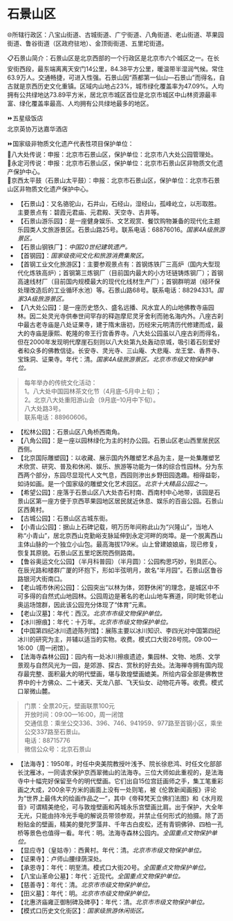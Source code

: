 # 石景山区  
🌐所辖行政区：八宝山街道、古城街道、广宁街道、八角街道、老山街道、苹果园街道、鲁谷街道（区政府驻地）、金顶街街道、五里坨街道。  

📋石景山简介：石景山区是北京西部的一个行政区是北京市六个城区之一。在长安街西段，最东端离离天安门14公里，84.38平方公里，暖温带半湿润气候。常住63.9万人。交通畅捷，可进入性强。石景山因“燕都第一仙山—石景山”而得名，自古就是京西历史文化重镇。区域内山地占23%，城市绿化覆盖率为47.09%。人均拥有公共绿地达73.89平方米，居北京市城区首位是北京市城区中山林资源最丰富、绿化覆盖率最高、人均拥有公共绿地最多的地区。  

⏩五星级饭店  
北京英协万达嘉华酒店  

⏩国家级非物质文化遗产代表性项目保护单位：  
🔸八大处传说：申报：北京市石景山区，保护单位：北京市八大处公园管理处。  
🔸永定河传说：申报：北京市石景山区，保护单位：北京市石景山区非物质文化遗产保护中心。  
🔸京西太平鼓（石景山太平鼓）：申报：北京市石景山区，保护单位：北京市石景山区非物质文化遗产保护中心。  

* 【石景山】：又名骆驼山，石井山，石经山，湿经山，孤峰屹立，以形取胜。主要景点有：碧霞元君庙、元君殿、天空寺、古井等。  
* 【石景山游乐园】：是一座健身娱乐、文艺观赏、餐饮购物兼备的现代化主题乐园类人文旅游景区。石景山路25号。联系电话：68876016。*国家4A级旅游景区。*  
* 【石景山钢铁厂】：*中国20世纪建筑遗产。*  
* 【首钢园】：*国家级夜间文化和旅游消费集聚区。*  
* 【首钢工业文化旅游区】：主要参观景点有：首钢炼铁厂三高炉（国内大型现代化炼铁高炉）；首钢第三炼钢厂（目前国内最大的小方坯链铸炼钢厂）；首钢高速线材厂（目前国内规模最大的现代化线材生产厂）；首钢群明湖（经环保处理改造后的工业循环水池）等。石景山路68号。联系电话：88294331。*国家3A级旅游景区。*  
* 【八大处公园】：是一座历史悠久、盛名远播、风水宜人的山地佛教寺庙园林。因二处灵光寺供奉世间罕存的释迦摩尼灵牙舍利而驰名海内外。八座古刹中最古老寺庙是八处证果寺，建于隋末唐初，历经宋元明清历代修建而成，最大的寺庙是康熙、乾隆的帝王行宫香界寺。八大处公园虽以八座古刹而得名，但在2000年发现明代摩崖石刻则以八大处第九处轰动京城，吸引着石刻爱好者和众多的佛教信徒。长安寺、灵光寺、三山庵、大悲庵、龙王堂、香界寺、宝珠洞、证果寺。年代：清。*国家4A级旅游景区。北京市市级文物保护单位。*  
> 每年举办的传统文化活动：  
> 1。八大处中国园林茶文化节（4月底–5月中上旬）；  
> 2。北京八大处重阳游山会（9月底–10月中下旬）。  
> 八大处路3号。  
> 联系电话：88960606。  
* 【松林公园】：石景山区八角桥西南角。  
* 【八角公园】：是一座以园林绿化为主的村办公园。石景山区老山西里居民区西侧。  
* 【北京国际雕塑园】：以收藏、展示国内外雕塑艺术品为主，是一处集雕塑艺术欣赏、研究、普及和休闲、娱乐、旅游等功能为一体的综合性园林。分为东西两个部分，东园尽显现代人文气息，西园则渗出乡野田园逸趣。相得益彰，如诗如画。是一个国家级的雕塑文化艺术园区。*北京十大精品公园之一。*  
* 【希望公园】：座落于石景山区八大处杏石村南、西南村中心地带，该园是石景山区第一座方便于京西苹果园地区居民就近休息、娱乐的百亩公园。石景山区西黄村。  
* 【古城公园】：石景山区古城东街。  
* 【小青山公园】：据山上石碑记载，明万历年间称此山为“兴隆山”，当地人称“小青山”，居北京西山克勤峪支脉延伸到永定河畔的岗埠。是一个脱离西山主体山脉的一个独立小山包。最高海拔179米。山上曾建娘娘庙，现已修复，恢复其原貌。石景山区五里坨医院西侧路南。  
* 【鲁谷奥运文化公园】（半月科普园）（半月圆）：公园构思巧妙，别具匠心。在辰光路和楼群广厦的环抱下，形如半弦明月，故名“半月园”。石景山区鲁谷路银河大街南口。  
* 【老山城市休闲公园】：公园突出“以林为体，郊野休闲”的理念，是城区中不可多得的自然式山地园林。公园周边是著名的老山山地车赛道，同时毗邻老山奥运场馆群，因此该公园充分体现了“体育”元素。  
* 【老山汉墓】：年代：西汉。*北京市市级文物保护单位。*  
* 【冰川擦痕】：年代：十万年。*北京市市级文物保护单位。*  
* 【中国第四纪冰川遗迹陈列馆】：展陈主要以冰川知识、李四光对中国第四纪冰川的研究为主，并辅以适当的实物。收费。模式口大街28号院。09:00—16:00（周一闭馆）。  
* 【法海寺森林公园】：园内有一处冰川擦痕遗迹，集园林、文物、地质、文学景观与自然风光为一园，是郊游、探古、赏秋的好去处。法海禅寺拥有国内现存最完整、面积最大的明代壁画，堪与敦煌壁画媲美。所绘内容全部是佛教世界中的十方佛众、二十诸天、天龙八部、飞天仙女、动物花卉等。收费。模式口翠微山麓。  
> 门票：全票20元，壁画联票100元  
> 开放时间：09:00—16:00，周一闭馆  
> 交通信息：乘坐公交336、396、746、941959、977路至首钢小区，乘坐公交337路至石景山。  
> 电话：88715776  
> 微信公众号：北京石景山  
* 【法海寺】：1950年，时任中央美院教授叶浅予、院长徐悲鸿、时任文化部部长沈雁冰，一同请求保护京西翠微山的法海寺。三位大师如此重视的，是法海寺中十幅完好保留至今的明代壁画。它们出自15位宫廷画师之手，集工笔重彩画之大成，200余平方米的画面上没有一处则笔，被《伦敦新闻画报》评论为“世界上最伟大的绘画作品之一”，其中《帝释梵天立佛扪法图》和《水月观音》可谓精美绝伦，可与敦煌壁画和芮城永乐宫壁画比肩。出于保护，大全年无光，只能由持冷光手电的解说员带领参观，并禁止任何形式的拍摄。除了沥粉贴金的壁画，精美的曼陀罗藻井、千年古白皮松，还有青铜佛钟、四柏一孔桥等景色也值得一看。年代：明。法海寺森林公园内。*全国重点文物保护单位。*  
* 【显应寺】（皇姑寺）：西黄村。年代：清。*北京市市级文物保护单位。*  
* 【证果寺】：卢师山腰绿荫深处。  
* 【承恩寺】：年代：明至清。模式口大街20号。*全国重点文物保护单位。*  
* 【八宝山革命公墓】：年代：近现代。*全国重点文物保护单位。*  
* 【慈善寺】：年代：清。*北京市市级文物保护单位。*  
* 【田义墓】：年代：明。*北京市市级文物保护单位。*  
* 【北惠济庙雍正御制碑及碑亭】：年代：清。*北京市市级文物保护单位。*  
* 【模式口历史文化街区】：*国家级旅游休闲街区。*  
